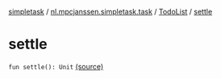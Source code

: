 [simpletask](../../index.md) / [nl.mpcjanssen.simpletask.task](../index.md) / [TodoList](index.md) / [settle](.)

# settle

`fun settle(): Unit` [(source)](https://github.com/mpcjanssen/simpletask-android/blob/master/src/main/java/nl/mpcjanssen/simpletask/task/TodoList.kt#L71)